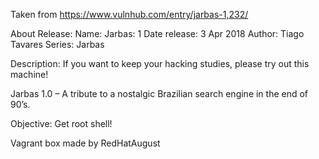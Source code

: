 Taken from https://www.vulnhub.com/entry/jarbas-1,232/ 

About Release:
    Name: Jarbas: 1
    Date release: 3 Apr 2018
    Author: Tiago Tavares
    Series: Jarbas

Description:
If you want to keep your hacking studies, please try out this machine!

Jarbas 1.0 – A tribute to a nostalgic Brazilian search engine in the end of 90’s.

Objective: Get root shell!

Vagrant box made by RedHatAugust
